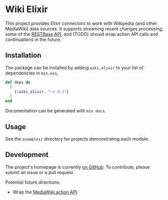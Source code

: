 # Wiki Elixir

This project provides Elixir connectors to work with Wikipedia (and other
MediaWiki) data sources.  It supports streaming recent changes processing, some of the
[RESTBase API](https://www.mediawiki.org/wiki/REST_API), and (TODO) should wrap
action API calls and continuations in the future.

## Installation

The package can be installed by adding `wiki_elixir` to your list of dependencies in
`mix.exs`,

```elixir
def deps do
  [
    {:wiki_elixir, "~> 0.1"}
  ]
end
```

Documentation can be generated with `mix docs`.

## Usage

See the `examples/` directory for projects demonstrating each module.

## Development

The project's homepage is currently [on GitHub](https://github.com/adamwight/wiki_elixir).
To contribute, please submit an issue or a pull request.

Potential future directions:
* Wrap the [MediaWiki action API](https://www.mediawiki.org/wiki/API:Main_page).
